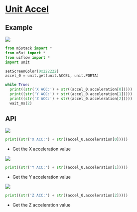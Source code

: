 # [Unit Accel](/en/unit/accel)

## Example

<img class="blockly_svg" src="https://m5stack.oss-cn-shenzhen.aliyuncs.com/resource/docs/static/assets/img/uiflow/blockly/unit/accel/uiflow_block_example.svg">

```python
from m5stack import *
from m5ui import *
from uiflow import *
import unit

setScreenColor(0x222222)
accel_0 = unit.get(unit.ACCEL, unit.PORTA)

while True:
  print((str('X ACC:') + str((accel_0.acceleration[0]))))
  print((str('Y ACC:') + str((accel_0.acceleration[1]))))
  print((str('Z ACC:') + str((accel_0.acceleration[2]))))
  wait_ms(2)
```

## API

<img class="blockly_svg" src="https://m5stack.oss-cn-shenzhen.aliyuncs.com/resource/docs/static/assets/img/uiflow/blockly/unit/accel/uiflow_block_unit_accel_get_x_acc.svg">

```python
print((str('X ACC:') + str((accel_0.acceleration[0]))))
```

- Get the X acceleration value

<img class="blockly_svg" src="https://m5stack.oss-cn-shenzhen.aliyuncs.com/resource/docs/static/assets/img/uiflow/blockly/unit/accel/uiflow_block_unit_accel_get_y_acc.svg">

```python
print((str('Y ACC:') + str((accel_0.acceleration[1]))))
```

- Get the Y acceleration value

<img class="blockly_svg" src="https://m5stack.oss-cn-shenzhen.aliyuncs.com/resource/docs/static/assets/img/uiflow/blockly/unit/accel/uiflow_block_unit_accel_get_z_acc.svg">

```python
print((str('Z ACC:') + str((accel_0.acceleration[2]))))
```

- Get the Z acceleration value


